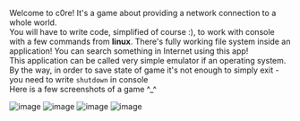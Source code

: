 
Welcome to c0re! It's a game about providing a network connection to a whole world.\
You will have to write code, simplified of course :), to work with console with a few commands from **linux**. There's fully working file system inside an application! You can search something in Internet using this app!\
This application can be called very simple emulator if an operating system.\
By the way, in order to save state of game it's not enough to simply exit - you need to write `shutdown` in console\
Here is a few screenshots of a game ^_^

![image](https://user-images.githubusercontent.com/76962395/114260663-0379c200-99df-11eb-9742-d4d1c594b44c.png)
![image](https://user-images.githubusercontent.com/76962395/114260501-e7295580-99dd-11eb-8125-743aea2c0de0.png)
![image](https://user-images.githubusercontent.com/76962395/114260583-88b0a700-99de-11eb-95ff-967ae967389a.png)
![image](https://user-images.githubusercontent.com/76962395/114260607-b269ce00-99de-11eb-842c-a2cd212d5f7e.png)
